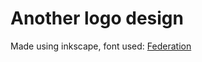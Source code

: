 # Another logo design

Made using inkscape, font used: [Federation](https://fonts2u.com/federation-tng-title.font)

